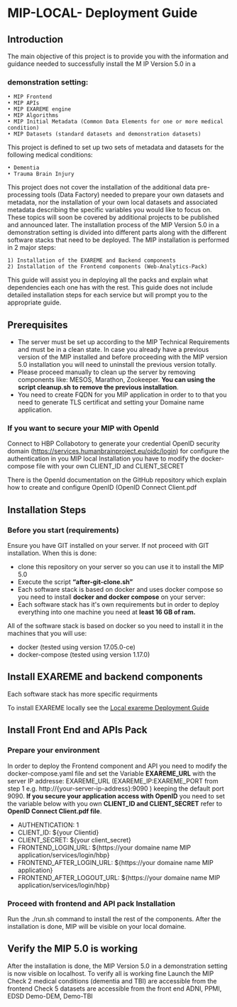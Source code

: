 # MIP-LOCAL- Deployment Guide

## Introduction

The main objective of this project is to provide you with the information and guidance needed to successfully install the M
IP Version 5.0 in a
### demonstration setting:
    • MIP Frontend
    • MIP APIs
    • MIP EXAREME engine
    • MIP Algorithms
    • MIP Initial Metadata (Common Data Elements for one or more medical condition)
    • MIP Datasets (standard datasets and demonstration datasets)
This project is defined to set up two sets of metadata and datasets for the following medical conditions:

    • Dementia
    • Trauma Brain Injury
This project does not cover the installation of the additional data pre-processing tools (Data Factory) needed to prepare your own datasets and metadata, nor the installation of your own local datasets and associated metadata describing the specific variables you would like to focus on.  These topics will soon be covered by additional projects to be published and announced later.
The installation process of the MIP Version 5.0 in a demonstration setting is divided into different parts along with the different software stacks that need to be deployed. The MIP installation is performed in 2 major steps:

    1) Installation of the EXAREME and Backend components
    2) Installation of the Frontend components (Web-Analytics-Pack)
This guide will assist you in deploying all the packs and explain what dependencies each one has with the rest. This guide does not include detailed installation steps for each service but will prompt you to the appropriate guide.

## Prerequisites
- The server must be set up according to the MIP Technical Requirements and must be in a clean state.  In case you already have a previous version of the MIP installed and before proceeding with the MIP version 5.0 installation you will need to uninstall the previous version totally. 
- Please proceed manually to clean up the server by removing components like: MESOS, Marathon, Zookeeper.
**You can using the script cleanup.sh to remove the previous installation**.
- You need to create FQDN for you MIP application in order to to that you need to generate TLS certificat and setting your Domaine name application.
### If you want to secure your MIP with OpenId
Connect to HBP Collabotory to generate your credential OpenID security domain (https://services.humanbrainproject.eu/oidc/login)
for configure the authentication in you MIP local Installation you have to modify the docker-compose file with your own CLIENT_ID and CLIENT_SECRET

There is the OpenId documentation on the GitHub repository which explain how to create and configure OpenID (OpenID Connect Client.pdf

## Installation Steps
### Before you start (requirements)
Ensure you have GIT installed on your server. If not proceed with GIT installation. When this is done:
 - clone this repository on your server so you can use it to install the MIP 5.0
 - Execute the script **“after-git-clone.sh”**
 - Each software stack is based on docker and uses docker compose so you need to install **docker and docker compose** on your server:
 - Each software stack has it's own requirements but in order to deploy everything into one machine you need at **least 16 GB of ram.**

All of the software stack is based on docker so you need to install it in the machines that you will use:

- docker (tested using version 17.05.0-ce)
- docker-compose (tested using version 1.17.0)

## Install EXAREME and backend components
Each software stack has more specific requirments

To install EXAREME locally see the [Local exareme Deployment Guide](https://github.com/HBPMedical/mip-deployment-infrastructure/tree/release/Local-Deployment)
## Install Front End and APIs Pack

### Prepare your environment
In order to deploy the Frontend component and API you need to modify the docker-compose.yaml file and set the Variable **EXAREME_URL** with the server IP addresse:
EXAREME_URL (EXAREME_IP:EXAREME_PORT from step 1 e.g. http://{your-server-ip-address}:9090 ) keeping the default port 9090.
**If you secure your application access with OpenID** you need to set the variable below with you own **CLIENT_ID and CLIENT_SECRET**
refer to **OpenID Connect Client.pdf file**.
- AUTHENTICATION: 1
- CLIENT_ID: ${your Clientid}
- CLIENT_SECRET: ${your client_secret}
- FRONTEND_LOGIN_URL: ${https://your domaine name MIP application/services/login/hbp}
- FRONTEND_AFTER_LOGIN_URL: ${https://your domaine name MIP application}
- FRONTEND_AFTER_LOGOUT_URL: ${https://your domaine name MIP application/services/login/hbp}

### Proceed with frontend and API pack Installation
Run the ./run.sh command to install the rest of the components.
After the installation is done, MIP will be visible on your local domaine.

## Verify the MIP 5.0 is working
After the installation is done, the MIP Version 5.0 in a demonstration setting is now visible on localhost.  To verify all is working fine  Launch the MIP
  Check 2 medical conditions (dementia and TBI) are accessible from the frontend
  Check 5 datasets are accessible from the front end
  ADNI, PPMI, EDSD
  Demo-DEM, Demo-TBI

